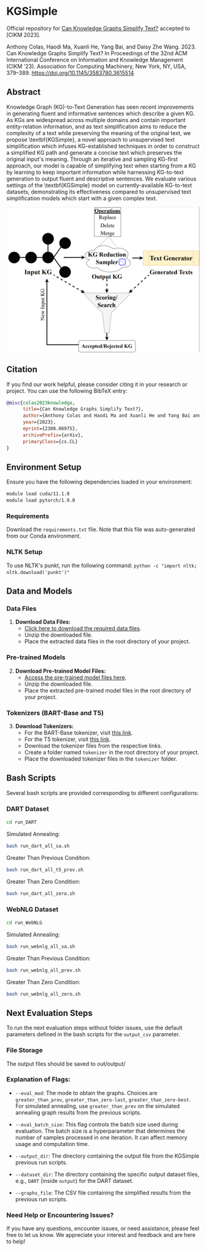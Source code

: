 # KGSimple
Official repository for [Can Knowledge Graphs Simplify Text?](https://dl.acm.org/doi/10.1145/3583780.3615514) accepted to [CIKM 2023].

Anthony Colas, Haodi Ma, Xuanli He, Yang Bai, and Daisy Zhe Wang. 2023. Can Knowledge Graphs Simplify Text? In Proceedings of the 32nd ACM International Conference on Information and Knowledge Management (CIKM '23). Association for Computing Machinery, New York, NY, USA, 379–389. https://doi.org/10.1145/3583780.3615514

  
## Abstract
Knowledge Graph (KG)-to-Text Generation has seen recent improvements in generating fluent and informative sentences which describe a given KG. As KGs are widespread across multiple domains and contain important entity-relation information, and as text simplification aims to reduce the complexity of a text while preserving the meaning of the original text, we propose \textbf{KGSimple}, a novel approach to unsupervised text simplification which infuses KG-established techniques in order to construct a simplified KG path and generate a concise text which preserves the original input's meaning. Through an iterative and sampling KG-first approach, our model is capable of simplifying text when starting from a KG by learning to keep important information while harnessing KG-to-text generation to output fluent and descriptive sentences. We evaluate various settings of the \textbf{KGSimple} model on currently-available KG-to-text datasets, demonstrating its effectiveness compared to unsupervised text simplification models which start with a given complex text.

![Model Overview](paper_resources/Figures/overview.png#pic_center)

## Citation
If you find our work helpful, please consider citing it in your research or project. You can use the following BibTeX entry:
```bibtex
@misc{colas2023knowledge,
      title={Can Knowledge Graphs Simplify Text?}, 
      author={Anthony Colas and Haodi Ma and Xuanli He and Yang Bai and Daisy Zhe Wang},
      year={2023},
      eprint={2308.06975},
      archivePrefix={arXiv},
      primaryClass={cs.CL}
}
```

## Environment Setup
Ensure you have the following dependencies loaded in your environment:

```bash
module load cuda/11.1.0
module load pytorch/1.9.0
```
### Requirements
Download the `requirements.txt` file. Note that this file was auto-generated from our Conda environment.

### NLTK Setup
To use NLTK's punkt, run the following command:
```python -c "import nltk; nltk.download('punkt')"```

## Data and Models

### Data Files

1. **Download Data Files:**
   - [Click here to download the required data files](https://drive.google.com/file/d/1Xh7kXfVfTm9xSj_bfsjNjeYk_8DBLbYG/view?usp=sharing).
   - Unzip the downloaded file.
   - Place the extracted data files in the root directory of your project.

### Pre-trained Models

2. **Download Pre-trained Model Files:**
   - [Access the pre-trained model files here](https://drive.google.com/file/d/1mWmBmjWyxAiLddao-afLTrHYrc1xx6Am/view?usp=sharing).
   - Unzip the downloaded file.
   - Place the extracted pre-trained model files in the root directory of your project.

### Tokenizers (BART-Base and T5)

3. **Download Tokenizers:**
   - For the BART-Base tokenizer, visit [this link](https://huggingface.co/facebook/bart-base).
   - For the T5 tokenizer, visit [this link](https://huggingface.co/t5-base).
   - Download the tokenizer files from the respective links.
   - Create a folder named `tokenizer` in the root directory of your project.
   - Place the downloaded tokenizer files in the `tokenizer` folder.

## Bash Scripts
Several bash scripts are provided corresponding to different configurations:

### DART Dataset 
```bash
cd run_DART
```

Simulated Annealing:
```bash
bash run_dart_all_sa.sh
```

Greater Than Previous Condition:
```bash
bash run_dart_all_t5_prev.sh
```

Greater Than Zero Condition:
```bash
bash run_dart_all_zero.sh
```

### WebNLG Dataset 
```bash
cd run_WebNLG
```

Simulated Annealing:
```bash
bash run_webnlg_all_sa.sh
```

Greater Than Previous Condition:
```bash
bash run_webnlg_all_prev.sh
```

Greater Than Zero Condition:
```bash
bash run_webnlg_all_zero.sh
```

## Next Evaluation Steps

To run the next evaluation steps without folder issues, use the default parameters defined in the bash scripts for the `output_csv` parameter.

### File Storage

The output files should be saved to out/output/

### Explanation of Flags:

- `--eval_mod`: The mode to obtain the graphs. Choices are `greater_than_prev`, `greater_than_zero-last`, `greater_than_zero-best`. For simulated annealing, use `greater_than_prev` on the simulated annealing graph results from the previous scripts.

- `--eval_batch_size`: This flag controls the batch size used during evaluation. The batch size is a hyperparameter that determines the number of samples processed in one iteration. It can affect memory usage and computation time.

- `--output_dir`: The directory containing the output file from the KGSimple previous run scripts.

- `--dataset_dir`: The directory containing the specific output dataset files, e.g., `DART` (inside `output`) for the DART dataset.

- `--graphs_file`: The CSV file containing the simplified results from the previous run scripts.

### Need Help or Encountering Issues?

If you have any questions, encounter issues, or need assistance, please feel free to let us know. We appreciate your interest and feedback and are here to help!
